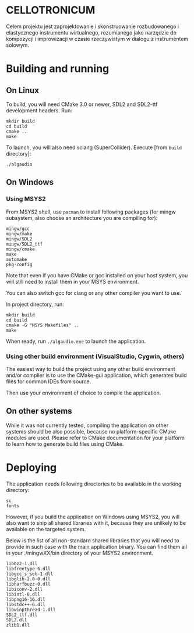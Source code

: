 CELLOTRONICUM
=============

Celem projektu jest zaprojektowanie i skonstruowanie rozbudowanego i elastycznego instrumentu wirtualnego, rozumianego jako narzędzie do kompozycji i improwizacji w czasie rzeczywistym w dialogu z instrumentem solowym.


# Building and running

## On Linux

To build, you will need CMake 3.0 or newer, SDL2 and SDL2-ttf development headers. Run:

	mkdir build
	cd build
	cmake ..
	make
	
To launch, you will also need sclang (SuperCollider). Execute [from `build` directory]:

	./algaudio

## On Windows

### Using MSYS2

From MSYS2 shell, use `pacman` to install following packages (for mingw subsystem, also choose an architecture you are compiling for):

	mingw/gcc
	mingw/make
	mingw/SDL2
	mingw/SDL2_ttf
	mingw/cmake
	make
	automake
	pkg-config

Note that even if you have CMake or gcc installed on your host system, you will still need to install them in your MSYS environment.

You can also switch gcc for clang or any other compiler you want to use.

In project directory, run:

	mkdir build
	cd build
	cmake -G "MSYS Makefiles" ..
	make

When ready, run `./algaudio.exe` to launch the application.

### Using other build environment (VisualStudio, Cygwin, others)

The easiest way to build the project using any other build environment and/or compiler is to use the CMake-gui application, which generates build files for common IDEs from source.

Then use your environment of choice to compile the application.

## On other systems

While it was not currently tested, compiling the application on other systems should be also possible, because no platform-specific CMake modules are used. Please refer to CMake documentation for your platform to learn how to generate build files using CMake.

# Deploying

The application needs following directories to be available in the working directory:

	sc
	fonts

However, if you build the application on Windows using MSYS2, you will also want to ship all shared libraries with it, because they are unlikely to be available on the targeted system.

Below is the list of all non-standard shared libraries that you will need to provide in such case with the main application binary. You can find them all in your ./mingwXX/bin directory of your MSYS2 environment.

	libbz2-1.dll
	libfreetype-6.dll
	libgcc_s_seh-1.dll
	libglib-2.0-0.dll
	libharfbuzz-0.dll
	libiconv-2.dll
	libintl-8.dll
	libpng16-16.dll
	libstdc++-6.dll
	libwinpthread-1.dll
	SDL2_ttf.dll
	SDL2.dll
	zlib1.dll
